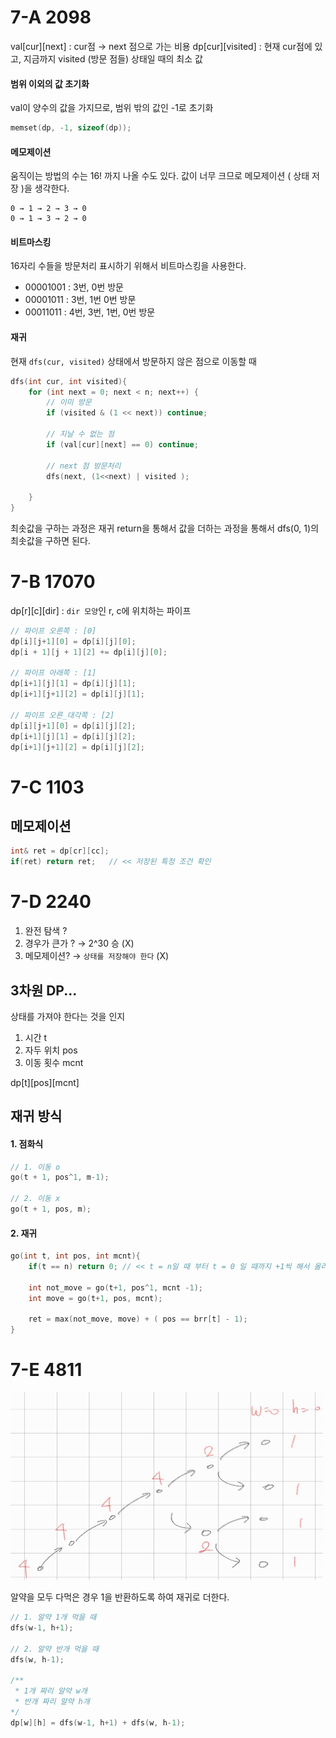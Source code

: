 # 7-A 2098
val[cur][next] : cur점 → next 점으로 가는 비용
dp[cur][visited] : 현재 cur점에 있고, 지금까지 visited (방문 점들) 상태일 때의 최소 값

#### 범위 이외의 값 초기화
val이 양수의 값을 가지므로, 범위 밖의 값인 -1로 초기화
``` cpp
memset(dp, -1, sizeof(dp));
```

#### 메모제이션 
움직이는 방법의 수는 16! 까지 나올 수도 있다.
값이 너무 크므로 메모제이션 ( 상태 저장 )을 생각한다.

```
0 → 1 → 2 → 3 → 0
0 → 1 → 3 → 2 → 0  
```

#### 비트마스킹
16자리 수들을 방문처리 표시하기 위해서 비트마스킹을 사용한다.
* 00001001 : 3번, 0번 방문
* 00001011 : 3번, 1번 0번 방문
* 00011011 : 4번, 3번, 1번, 0번 방문


#### 재귀
현재 `dfs(cur, visited)` 상태에서 방문하지 않은 점으로 이동할 때
``` cpp
dfs(int cur, int visited){
    for (int next = 0; next < n; next++) {
        // 이미 방문 
        if (visited & (1 << next)) continue;

        // 지날 수 없는 점 
        if (val[cur][next] == 0) continue;

        // next 점 방문처리 
        dfs(next, (1<<next) | visited ); 

    }
}
```
최솟값을 구하는 과정은 재귀 return을 통해서 값을 더하는 과정을 통해서 dfs(0, 1)의 최솟값을 구하면 된다.

# 7-B 17070
dp[r][c][dir] : `dir 모양`인 r, c에 위치하는 파이프

``` cpp
// 파이프 오른쪽 : [0] 
dp[i][j+1][0] = dp[i][j][0];
dp[i + 1][j + 1][2] += dp[i][j][0];

// 파이프 아래쪽 : [1]
dp[i+1][j][1] = dp[i][j][1];
dp[i+1][j+1][2] = dp[i][j][1];

// 파이프 오른_대각쪽 : [2]
dp[i][j+1][0] = dp[i][j][2];
dp[i+1][j][1] = dp[i][j][2];
dp[i+1][j+1][2] = dp[i][j][2];
```
# 7-C 1103

## 메모제이션
``` cpp
int& ret = dp[cr][cc];
if(ret) return ret;   // << 저장된 특정 조건 확인
```

# 7-D 2240 
1. 완전 탐색 ?
2. 경우가 큰가 ? → 2^30 승 (X)
3. 메모제이션? → `상태를 저장해야 한다` (X)

## 3차원 DP...
상태를 가져야 한다는 것을 인지

1. 시간 t
2. 자두 위치 pos
3. 이동 횟수 mcnt

dp[t][pos][mcnt] 

## 재귀 방식 

#### 1. 점화식 
``` cpp
// 1. 이동 o
go(t + 1, pos^1, m-1);

// 2. 이동 x
go(t + 1, pos, m);
```
#### 2. 재귀
``` cpp
go(int t, int pos, int mcnt){
    if(t == n) return 0; // << t = n일 때 부터 t = 0 일 때까지 +1씩 해서 올라와야 한다/

    int not_move = go(t+1, pos^1, mcnt -1);
    int move = go(t+1, pos, mcnt);

    ret = max(not_move, move) + ( pos == brr[t] - 1);
}
```

# 7-E 4811

<img src="img/4811.jpg" width="500" height="300">

알약을 모두 다먹은 경우 1을 반환하도록 하여 재귀로 더한다.

```cpp
// 1. 알약 1개 먹을 때
dfs(w-1, h+1);

// 2. 알약 반개 먹을 때
dfs(w, h-1);

/**
 * 1개 짜리 알약 w개
 * 반개 짜리 알약 h개 
*/
dp[w][h] = dfs(w-1, h+1) + dfs(w, h-1);
```